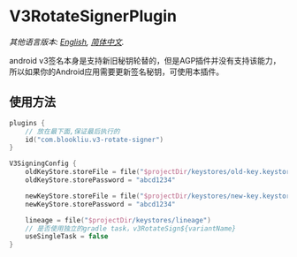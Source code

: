 # V3RotateSignerPlugin
*其他语言版本: [English](README.md), [简体中文](README_zh.md).*

android v3签名本身是支持新旧秘钥轮替的，但是AGP插件并没有支持该能力，所以如果你的Android应用需要更新签名秘钥，可使用本插件。

## 使用方法

```kotlin
plugins {
    // 放在最下面,保证最后执行的
    id("com.blookliu.v3-rotate-signer")
}

V3SigningConfig {
    oldKeyStore.storeFile = file("$projectDir/keystores/old-key.keystore")
    oldKeyStore.storePassword = "abcd1234"

    newKeyStore.storeFile = file("$projectDir/keystores/new-key.keystore")
    newKeyStore.storePassword = "abcd1234"

    lineage = file("$projectDir/keystores/lineage")
    // 是否使用独立的gradle task，v3RotateSign${variantName}
    useSingleTask = false
}
```

